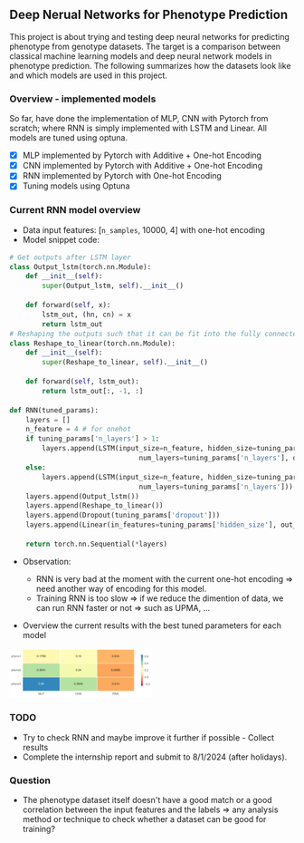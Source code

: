 ## Deep Nerual Networks for Phenotype Prediction

This project is about trying and testing deep neural networks for predicting phenotype from genotype datasets. The target is a comparison between classical machine learning models and deep neural network models in phenotype prediction. The following summarizes how the datasets look like and which models are used in this project.

### Overview - implemented models

So far, have done the implementation of MLP, CNN with Pytorch from scratch; where RNN is simply implemented with LSTM and Linear. All models are tuned using optuna.

- [x] MLP implemented by Pytorch with Additive + One-hot Encoding
- [x] CNN implemented by Pytorch with Additive + One-hot Encoding
- [x] RNN implemented by Pytorch with One-hot Encoding
- [x] Tuning models using Optuna

### Current RNN model overview

* Data input features: [`n_samples`, 10000, 4] with one-hot encoding
* Model snippet code:

```python
# Get outputs after LSTM layer
class Output_lstm(torch.nn.Module):
    def __init__(self):
        super(Output_lstm, self).__init__()

    def forward(self, x):
        lstm_out, (hn, cn) = x
        return lstm_out
# Reshaping the outputs such that it can be fit into the fully connected layer
class Reshape_to_linear(torch.nn.Module):
    def __init__(self):
        super(Reshape_to_linear, self).__init__()

    def forward(self, lstm_out):
        return lstm_out[:, -1, :]

def RNN(tuned_params):
    layers = []
    n_feature = 4 # for onehot
    if tuning_params['n_layers'] > 1:
        layers.append(LSTM(input_size=n_feature, hidden_size=tuning_params['hidden_size'],
                                num_layers=tuning_params['n_layers'], dropout=tuning_params['dropout']))
    else:
        layers.append(LSTM(input_size=n_feature, hidden_size=tuning_params['hidden_size'],
                                num_layers=tuning_params['n_layers']))
    layers.append(Output_lstm())
    layers.append(Reshape_to_linear())
    layers.append(Dropout(tuning_params['dropout']))
    layers.append(Linear(in_features=tuning_params['hidden_size'], out_features=1))

    return torch.nn.Sequential(*layers)
```

* Observation:
    + RNN is very bad at the moment with the current one-hot encoding => need another way of encoding for this model.
    + Training RNN is too slow => if we reduce the dimention of data, we can run RNN faster or not => such as UPMA, ...

* Overview the current results with the best tuned parameters for each model

<img src='./figures/heatmap_heatmap_bestmodel.svg' width=50% height=50% />



### TODO

* Try to check RNN and maybe improve it further if possible - Collect results
* Complete the internship report and submit to 8/1/2024 (after holidays). 

### Question
* The phenotype dataset itself doesn't have a good match or a good correlation between the input features and the labels => any analysis method or technique to check whether a dataset can be good for training?

<!-- * Or, somehow, with a few trials, we can know or can decide better: Should we go further in tuning the model or not? -->








